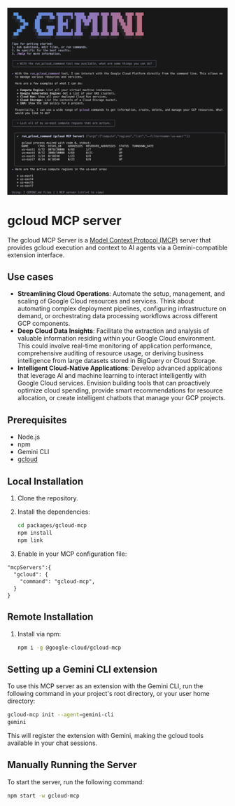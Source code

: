 ![Gemini CLI gcloud-mcp Screenshot](./doc/assets/gemini-gcloud-mcp-screenshot.png)


# gcloud MCP server

The gcloud MCP Server is a
[Model Context Protocol (MCP)](https://modelcontextprotocol.io/introduction)
server that provides gcloud execution and context to AI agents via a
Gemini-compatible extension interface.

## Use cases

* **Streamlining Cloud Operations**: Automate the setup, management, and
  scaling of Google Cloud resources and services. Think about automating
  complex deployment pipelines, configuring infrastructure on demand, or
  orchestrating data processing workflows across different GCP components.
* **Deep Cloud Data Insights**: Facilitate the extraction and analysis of
  valuable information residing within your Google Cloud environment. This
  could involve real-time monitoring of application performance, comprehensive
  auditing of resource usage, or deriving business intelligence from large
  datasets stored in BigQuery or Cloud Storage.
* **Intelligent Cloud-Native Applications**: Develop advanced applications that
  leverage AI and machine learning to interact intelligently with Google Cloud
  services. Envision building tools that can proactively optimize cloud
  spending, provide smart recommendations for resource allocation, or create
  intelligent chatbots that manage your GCP projects.

## Prerequisites

- Node.js
- npm
- Gemini CLI
- [gcloud](https://cloud.google.com/sdk/docs/install)

## Local Installation

1.  Clone the repository.
2.  Install the dependencies:

    ```bash
    cd packages/gcloud-mcp
    npm install
    npm link
    ```
3. Enable in your MCP configuration file:

```
"mcpServers":{
  "gcloud": {
    "command": "gcloud-mcp",
  }
}
```

## Remote Installation

1. Install via npm:
   ```bash
   npm i -g @google-cloud/gcloud-mcp
   ```

## Setting up a Gemini CLI extension

To use this MCP server as an extension with the Gemini CLI, run the following
command in your project's root directory, or your user home directory:

```bash
gcloud-mcp init --agent=gemini-cli
gemini
```

This will register the extension with Gemini, making the gcloud tools available
in your chat sessions.

## Manually Running the Server

To start the server, run the following command:

```bash
npm start -w gcloud-mcp
```
